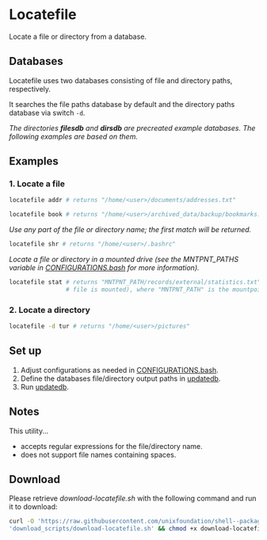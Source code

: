 
# Locatefile

Locate a file or directory from a database.

## Databases

Locatefile uses two databases consisting of file and directory paths, respectively.

It searches the file paths database by default and the directory paths database via switch `-d`.

*The directories **filesdb** and **dirsdb** are precreated example databases. The following examples are based on them.*

## Examples

### 1. Locate a file

```bash
locatefile addr # returns "/home/<user>/documents/addresses.txt"
```

```bash
locatefile book # returns "/home/<user>/archived_data/backup/bookmarks.html"
```

*Use any part of the file or directory name; the first match will be returned.*

```bash
locatefile shr # returns "/home/<user>/.bashrc"
```

*Locate a file or directory in a mounted drive (see the MNTPNT_PATHS variable in [CONFIGURATIONS.bash](CONFIGURATIONS.bash) for more information).*

```bash
locatefile stat # returns "MNTPNT_PATH/records/external/statistics.txt" (if the drive containing the
                # file is mounted), where "MNTPNT_PATH" is the mountpoint of the mounted drive
```

### 2. Locate a directory

```bash
locatefile -d tur # returns "/home/<user>/pictures"
```

## Set up

1. Adjust configurations as needed in [CONFIGURATIONS.bash](CONFIGURATIONS.bash).
2. Define the databases file/directory output paths in [updatedb](updatedb).
3. Run [updatedb](updatedb).

## Notes

This utility...

* accepts regular expressions for the file/directory name.
* does not support file names containing spaces.

## Download

Please retrieve *download-locatefile.sh* with the following command and run it to download:

```bash
curl -O 'https://raw.githubusercontent.com/unixfoundation/shell--packaged-utilities/'\
'download_scripts/download-locatefile.sh' && chmod +x download-locatefile.sh
```

